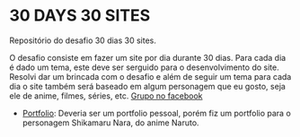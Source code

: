 30 DAYS 30 SITES
======

Repositório do desafio 30 dias 30 sites.

O desafio consiste em fazer um site por dia durante 30 dias. Para cada dia é dado um tema, este deve ser serguido para o desenvolvimento do site. Resolvi dar um brincada com o desafio e além de seguir um tema para cada dia o site também será baseado em algum personagem que eu gosto, seja ele de anime, filmes, séries, etc. 
[Grupo no facebook](https://www.facebook.com/groups/30days30sites) 



- [Portfolio](https://lieechan.github.io/30days30sites/01%20-%20portfolio/): Deveria ser um portfolio pessoal, porém fiz um portfolio para o personagem Shikamaru Nara, do anime Naruto.